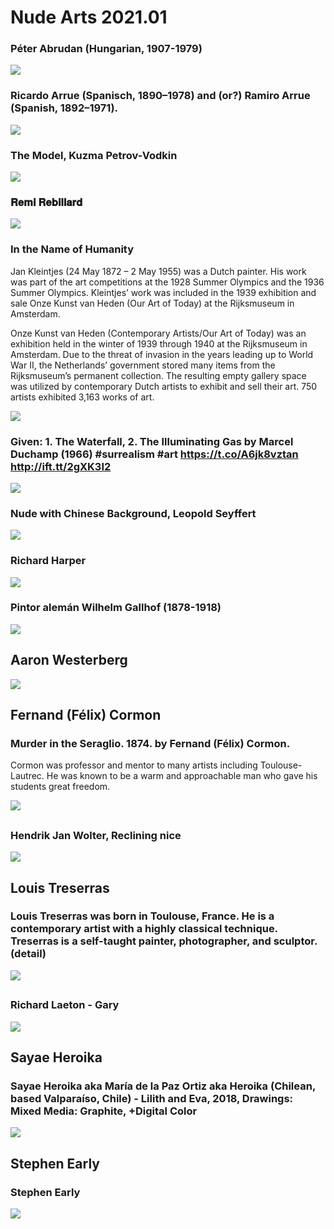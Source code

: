 # Nude Arts 2021.01


### Péter Abrudan (Hungarian, 1907-1979) 
<img src="https://64.media.tumblr.com/c4be4af18f1059b0ee1a6378f17f4bbf/2805d5526191a783-21/s1280x1920/128b866da175e0fd145be1c5fcb2bc0651d6230b.jpg">

### Ricardo Arrue (Spanisch, 1890–1978) and (or?) Ramiro Arrue (Spanish, 1892–1971).
<img src="https://64.media.tumblr.com/9f3f268f9aef1f54fc5e747cf5b477da/ea668c6278d3972f-e0/s1280x1920/e995279364e2c669c2e576f43fc59b8e22c9251f.jpg">

### The Model, Kuzma Petrov-Vodkin
<img src="https://64.media.tumblr.com/734ece063ada40f36a2740123cf5c937/ef45067dfa24a05d-20/s1280x1920/0e446cd4dee208a09aede6ea2b11c82353befca4.jpg">


### 𝐑𝐞𝐦𝐢 𝐑𝐞𝐛𝐢𝐥𝐥𝐚𝐫𝐝
<img src="https://64.media.tumblr.com/f1abca32d148f64c9bea24ed9056a2ad/c5137398c518d82b-54/s400x600/a24635cb78d66151a176634e40c6c6e210c95d19.jpg">


### In the Name of Humanity

Jan Kleintjes (24 May 1872 – 2 May 1955) was a Dutch painter. His work was part of the art competitions at the 1928 Summer Olympics and the 1936 Summer Olympics. Kleintjes’ work was included in the 1939 exhibition and sale Onze Kunst van Heden (Our Art of Today) at the Rijksmuseum in Amsterdam.

Onze Kunst van Heden (Contemporary Artists/Our Art of Today) was an exhibition held in the winter of 1939 through 1940 at the Rijksmuseum in Amsterdam. Due to the threat of invasion in the years leading up to World War II, the Netherlands’ government stored many items from the Rijksmuseum’s permanent collection. The resulting empty gallery space was utilized by contemporary Dutch artists to exhibit and sell their art. 750 artists exhibited 3,163 works of art.

<img src="https://64.media.tumblr.com/b8517e5e292e6125bfd7e53c054c1456/tumblr_ovx3kwWS3l1rv2dfko1_1280.jpg">


### Given: 1. The Waterfall, 2. The Illuminating Gas by Marcel Duchamp (1966) #surrealism #art https://t.co/A6jk8vztan http://ift.tt/2gXK3I2
<img src="https://64.media.tumblr.com/938feffaa45be3432129c43243158024/tumblr_ojyj7nBvig1v0u0fjo1_1280.jpg">


### Nude with Chinese Background, Leopold Seyffert
<img src="https://64.media.tumblr.com/6feb4b13222d55b60585d09b9c801f50/tumblr_myzo8kLniC1s22kkso1_500.jpg">

### Richard Harper
<img src="https://64.media.tumblr.com/4d0667aa2b32510ec388acbc516361f8/tumblr_oyds2zqHBK1t8w0sbo1_1280.jpg">


### Pintor alemán Wilhelm Gallhof (1878-1918)
<img src="https://64.media.tumblr.com/c65a86699fe110463c1056f391b21dcb/39d56f93467e2da9-2b/s1280x1920/113bb1056a833343f60b20eaf67ae621c290560e.jpg">

##

## Aaron Westerberg
<img src="https://64.media.tumblr.com/e1928ef775f9da91ed7f71bf0a5b75fb/97e3d7beeb722f75-67/s1280x1920/89921ccd18b45b82996ab701adf9ba4482c90b55.jpg">

##

## Fernand (Félix) Cormon

### Murder in the Seraglio. 1874. by Fernand (Félix) Cormon.

Cormon was professor and mentor to many artists including Toulouse-Lautrec. He was known to be a warm and approachable man who gave his students great freedom.

<img src="https://64.media.tumblr.com/745810d8f03e4f9e9da2127bc80c022a/7a80311144530669-6c/s2048x3072/b2009a4d04edbb6a7d485816b7e6cd8592daa2bc.jpg">

##

### Hendrik Jan Wolter, Reclining nice
<img src="https://64.media.tumblr.com/05dbbac39e079073e01485b905c972a2/b256ece203587b12-e7/s1280x1920/09c2dab3182044c33a054bf0954a247c3ff4cf0d.jpg">

##

## Louis Treserras

### Louis Treserras was born in Toulouse, France. He is a contemporary artist with a highly classical technique. Treserras is a self-taught painter, photographer, and sculptor. (detail)
<img src="https://64.media.tumblr.com/e643f2bb7bb3b2800e433517503c5556/395e8e7cbfc6b93e-67/s640x960/fb9c9e5a24c78932099fd90af91914570625ce8e.jpg">


##

### Richard Laeton - Gary
<img src="https://64.media.tumblr.com/5a4d44b77df62b5043baa213d569e21b/6cc53e5b3b356970-31/s640x960/4ed1c7193e41be0980873d236febf75515361e75.jpg">

##

## Sayae Heroika

### Sayae Heroika aka María de la Paz Ortiz aka Heroika (Chilean, based Valparaíso, Chile) - Lilith and Eva, 2018, Drawings: Mixed Media: Graphite, +Digital Color
<img src="https://64.media.tumblr.com/491b1415e11174daa832ef2769be0826/3f6b32ffb5e50e37-f2/s1280x1920/e5290bc7a1a84df1dd86675855d57b3d6ec7e2a8.jpg">


##

## Stephen Early

### Stephen Early
<img src="https://64.media.tumblr.com/c1a674a998421986ab53a886cb488a5f/1548a5d487bd3a82-1e/s1280x1920/9c3e3298e12bf0d4a6e24b69a3321b356d7a21c6.jpg">


